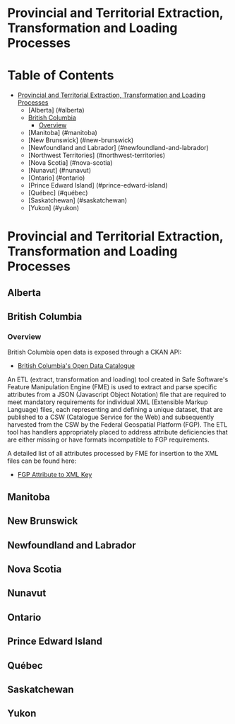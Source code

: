 
Provincial and Territorial Extraction, Transformation and Loading Processes
==========
# Table of Contents
- [Provincial and Territorial Extraction, Transformation and Loading Processes](#provincial-and-territorial-extraction-transformation-and-loading-processes-1)
  - [Alberta] (#alberta)
  - [British Columbia](#british-columbia)
    - [Overview](#overview)
  - [Manitoba] (#manitoba)
  - [New Brunswick] (#new-brunswick)
  - [Newfoundland and Labrador] (#newfoundland-and-labrador)
  - [Northwest Territories] (#northwest-territories)
  - [Nova Scotia] (#nova-scotia)
  - [Nunavut] (#nunavut)
  - [Ontario] (#ontario)
  - [Prince Edward Island] (#prince-edward-island)
  - [Québec] (#québec)
  - [Saskatchewan] (#saskatchewan)
  - [Yukon] (#yukon)
   
# Provincial and Territorial Extraction, Transformation and Loading Processes

## Alberta

## British Columbia

### Overview

British Columbia open data is exposed through a CKAN API:

-   [British Columbia's Open Data Catalogue](https://catalogue.data.gov.bc.ca/dataset)

An ETL (extract, transformation and loading) tool created in Safe Software's Feature Manipulation Engine (FME) is used to extract and parse specific attributes from a JSON (Javascript Object Notation)
file that are required to meet mandatory requirements for individual XML (Extensible Markup Language) files, each representing and defining a unique dataset, that are published to a CSW 
(Catalogue Service for the Web) and subsequently harvested from the CSW by the Federal Geospatial Platform (FGP).  The ETL tool has handlers appropriately placed to address attribute 
deficiencies that are either missing or have formats incompatible to FGP requirements.  

A detailed list of all attributes processed by FME for insertion to the XML files can be found here:

-   [FGP Attribute to XML Key](https://github.com/federal-geospatial-platform/fgp-metadata-proxy/blob/master/docs/FGP_Attribute-XML_Key.xlsx)

## Manitoba

## New Brunswick

## Newfoundland and Labrador

## Nova Scotia

## Nunavut

## Ontario

## Prince Edward Island

## Québec

## Saskatchewan

## Yukon